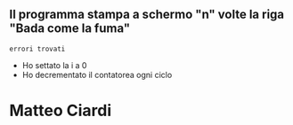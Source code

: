 
## Il programma stampa a schermo "n" volte la riga "Bada come la fuma"

`errori trovati`

* Ho settato la i a 0
* Ho decrementato il contatorea ogni ciclo

# Matteo Ciardi

